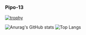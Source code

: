 ### Pipo-13

[![trophy](https://github-profile-trophy.vercel.app/?username=pipo-13&theme=onedark)](https://github.com/pipo-13/github-profile-trophy)

![Anurag's GitHub stats](https://github-readme-stats.vercel.app/api?username=pipo-13&show_icons=true&theme=black) ![Top Langs](https://github-readme-stats.vercel.app/api/top-langs/?username=pipo-13&layout=pie&count_weight=0.5&theme=dark&show_icons=true) 
